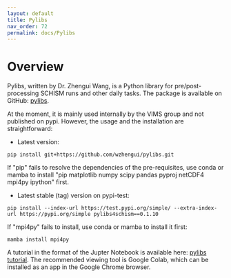 ```yaml
---
layout: default
title: Pylibs
nav_order: 72
permalink: docs/Pylibs
---
```


# Overview
Pylibs, written by Dr. Zhengui Wang, is a Python library for pre/post-processing SCHISM runs and other daily tasks.
The package is available on GitHub: [pylibs](https://github.com/wzhengui/pylibs).


At the moment, it is mainly used internally by the VIMS group and not published on pypi.
However, the usage and the installation are straightforward:

- Latest version:

`pip install git+https://github.com/wzhengui/pylibs.git`

If "pip" fails to resolve the dependencies of the pre-requisites, use conda or mamba to install "pip matplotlib numpy scipy pandas pyproj netCDF4 mpi4py ipython" first. 

- Latest stable (tag) version on pypi-test:

`pip install --index-url https://test.pypi.org/simple/ --extra-index-url https://pypi.org/simple pylibs4schism==0.1.10`

If "mpi4py" fails to install, use conda or mamba to install it first:

`mamba install mpi4py`


A tutorial in the format of the Jupter Notebook is available here: [pylibs tutorial](https://colab.research.google.com/drive/1X_plhKRxgjBStbv2xMQgGgE_i8Mf2Bnm).
The recommended viewing tool is Google Colab, which can be installed as an app in the Google Chrome browser.
